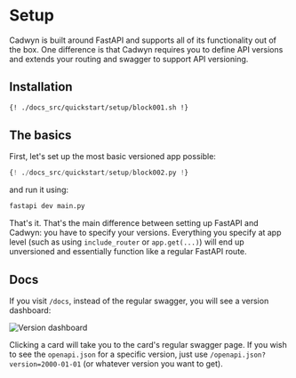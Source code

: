 
# Setup

Cadwyn is built around FastAPI and supports all of its functionality out of the box. One difference is that Cadwyn requires you to define API versions and extends your routing and swagger to support API versioning.

## Installation

```bash
{! ./docs_src/quickstart/setup/block001.sh !}
```

## The basics

First, let's set up the most basic versioned app possible:

```python
{! ./docs_src/quickstart/setup/block002.py !}
```

and run it using:

```bash
fastapi dev main.py
```

That's it. That's the main difference between setting up FastAPI and Cadwyn: you have to specify your versions. Everything you specify at app level (such as using `include_router` or `app.get(...)`) will end up unversioned and essentially function like a regular FastAPI route.

## Docs

If you visit `/docs`, instead of the regular swagger, you will see a version dashboard:

![Version dashboard](../img/unversioned_dashboard.png)

Clicking a card will take you to the card's regular swagger page. If you wish to see the `openapi.json` for a specific version, just use `/openapi.json?version=2000-01-01` (or whatever version you want to get).
